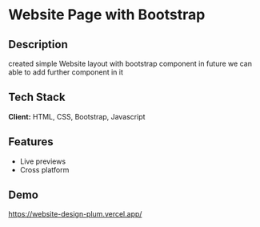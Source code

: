 
# Website Page with Bootstrap




## Description
created simple Website layout with bootstrap component in future we can able to add further component in it


## Tech Stack

**Client:** HTML, CSS, Bootstrap, Javascript




## Features
- Live previews
- Cross platform


## Demo

https://website-design-plum.vercel.app/

